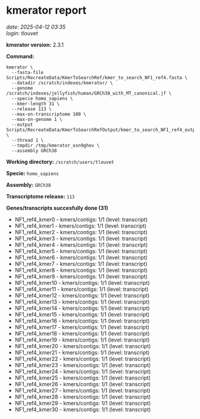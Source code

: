 # kmerator report
*date: 2025-04-12 03:35*  
*login: tlouvet*

**kmerator version:** 2.3.1

**Command:**

```
kmerator \
  --fasta-file Scripts/RecreateData/KmerToSearchRef/kmer_to_search_NF1_ref4.fasta \
  --datadir /scratch/indexes/kmerator/ \
  --genome /scratch/indexes/jellyfish/human/GRCh38_with_MT_canonical.jf \
  --specie homo_sapiens \
  --kmer-length 31 \
  --release 113 \
  --max-on-transcriptome 100 \
  --max-on-genome 1 \
  --output Scripts/RecreateData/KmerToSearchRefOutput/kmer_to_search_NF1_ref4_output \
  --thread 1 \
  --tmpdir /tmp/kmerator_osn9ghev \
  --assembly GRCh38
```

**Working directory:** `/scratch/users/tlouvet`

**Specie:** `homo_sapiens`

**Assembly:** `GRCh38`

**Transcriptome release:** `113`

**Genes/transcripts succesfully done (31)**

- NF1_ref4_kmer0 - kmers/contigs: 1/1 (level: transcript)
- NF1_ref4_kmer1 - kmers/contigs: 1/1 (level: transcript)
- NF1_ref4_kmer2 - kmers/contigs: 1/1 (level: transcript)
- NF1_ref4_kmer3 - kmers/contigs: 1/1 (level: transcript)
- NF1_ref4_kmer4 - kmers/contigs: 1/1 (level: transcript)
- NF1_ref4_kmer5 - kmers/contigs: 1/1 (level: transcript)
- NF1_ref4_kmer6 - kmers/contigs: 1/1 (level: transcript)
- NF1_ref4_kmer7 - kmers/contigs: 1/1 (level: transcript)
- NF1_ref4_kmer8 - kmers/contigs: 1/1 (level: transcript)
- NF1_ref4_kmer9 - kmers/contigs: 1/1 (level: transcript)
- NF1_ref4_kmer10 - kmers/contigs: 1/1 (level: transcript)
- NF1_ref4_kmer11 - kmers/contigs: 1/1 (level: transcript)
- NF1_ref4_kmer12 - kmers/contigs: 1/1 (level: transcript)
- NF1_ref4_kmer13 - kmers/contigs: 1/1 (level: transcript)
- NF1_ref4_kmer14 - kmers/contigs: 1/1 (level: transcript)
- NF1_ref4_kmer15 - kmers/contigs: 1/1 (level: transcript)
- NF1_ref4_kmer16 - kmers/contigs: 1/1 (level: transcript)
- NF1_ref4_kmer17 - kmers/contigs: 1/1 (level: transcript)
- NF1_ref4_kmer18 - kmers/contigs: 1/1 (level: transcript)
- NF1_ref4_kmer19 - kmers/contigs: 1/1 (level: transcript)
- NF1_ref4_kmer20 - kmers/contigs: 1/1 (level: transcript)
- NF1_ref4_kmer21 - kmers/contigs: 1/1 (level: transcript)
- NF1_ref4_kmer22 - kmers/contigs: 1/1 (level: transcript)
- NF1_ref4_kmer23 - kmers/contigs: 1/1 (level: transcript)
- NF1_ref4_kmer24 - kmers/contigs: 1/1 (level: transcript)
- NF1_ref4_kmer25 - kmers/contigs: 1/1 (level: transcript)
- NF1_ref4_kmer26 - kmers/contigs: 1/1 (level: transcript)
- NF1_ref4_kmer27 - kmers/contigs: 1/1 (level: transcript)
- NF1_ref4_kmer28 - kmers/contigs: 1/1 (level: transcript)
- NF1_ref4_kmer29 - kmers/contigs: 1/1 (level: transcript)
- NF1_ref4_kmer30 - kmers/contigs: 1/1 (level: transcript)

